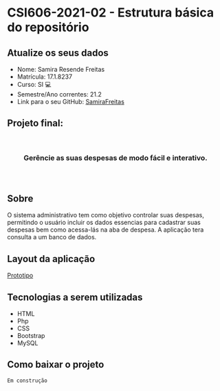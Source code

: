# **CSI606-2021-02 - Estrutura básica do repositório**

## Atualize os seus dados

- Nome: Samira Resende Freitas 
- Matrícula: 17.1.8237
- Curso: SI 💻 
- Semestre/Ano correntes: 21.2
- Link para o seu GitHub: [SamiraFreitas](https://github.com/SamiraFreitas)

## Projeto final: 
<br>
<h3 align="center">
    Gerêncie as suas despesas de modo fácil e interativo. <h3>
<br>


## Sobre 
    
O sistema administrativo tem como objetivo controlar suas despesas, permitindo o usuário incluir os dados essencias para cadastrar suas despesas
bem como acessa-lás na aba de despesa. A aplicação tera consulta a um banco de dados.

## Layout da aplicação

[Prototipo](https://www.figma.com/file/xNlBt6PzHkgz92dizuqf6X/Sistema_Web_I?node-id=0%3A1)


##  Tecnologias a serem utilizadas
- HTML  
- Php
- CSS
- Bootstrap
- MySQL 
    
## Como baixar o projeto 

```bash
Em construção

```



